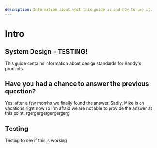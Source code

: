 ```yaml
---
description: Information about what this guide is and how to use it.
---
```


# Intro

## System Design - TESTING!

This guide contains information about design standards for Handy's products.

## Have you had a chance to answer the previous question?

Yes, after a few months we finally found the answer. Sadly, Mike is on vacations right now so I'm afraid we are not able to provide the answer at this point. rgergergergergergerg

## Testing

Testing to see if this is working

